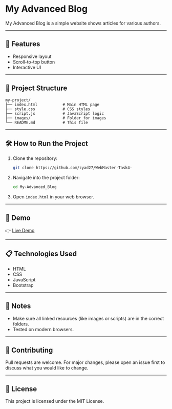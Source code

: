 # My Advanced Blog

My Advanced Blog is a simple website shows articles for various authors.

---

## 🚀 Features

- Responsive layout
- Scroll-to-top button
- Interactive UI

---

## 📁 Project Structure

```
my-project/
├── index.html           # Main HTML page
├── style.css            # CSS styles
├── script.js            # JavaScript logic
├── images/              # Folder for images
└── README.md            # This file
```

---

## 🛠️ How to Run the Project

1. Clone the repository:
   ```bash
   git clone https://github.com/zyad27/WebMaster-Task4-
   ```

2. Navigate into the project folder:
   ```bash
   cd My-Advanced_Blog
   ```

3. Open `index.html` in your web browser.

---

## 🧪 Demo

👉 [Live Demo](https://zyad27.github.io/WebMaster-Task4-/)

---

## 📋 Technologies Used

- HTML
- CSS
- JavaScript
- Bootstrap

---

## 📌 Notes

- Make sure all linked resources (like images or scripts) are in the correct folders.
- Tested on modern browsers.

---

## 🤝 Contributing

Pull requests are welcome. For major changes, please open an issue first to discuss what you would like to change.

---

## 📄 License

This project is licensed under the MIT License.